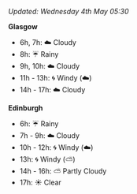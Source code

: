 *Updated: Wednesday 4th May 05:30*

**Glasgow**

* 6h, 7h: :cloud: Cloudy
* 8h: :umbrella: Rainy
* 9h, 10h: :cloud: Cloudy
* 11h - 13h: :cyclone: Windy (:cloud:)
* 14h - 17h: :cloud: Cloudy

**Edinburgh**

* 6h: :umbrella: Rainy
* 7h - 9h: :cloud: Cloudy
* 10h - 12h: :cyclone: Windy (:cloud:)
* 13h: :cyclone: Windy (:partly_sunny:)
* 14h - 16h: :partly_sunny: Partly Cloudy
* 17h: :sunny: Clear
